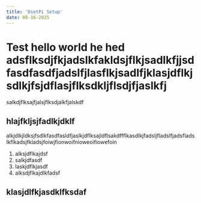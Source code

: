 ```yaml
---
title: 'DietPi Setup'
date: 08-16-2025
---
```


# Test hello world he hed adsflksdjfkjadslkfakldsjflkjsadlkfjjsdfasdfasdfjadslfjlasflkjsadlfjklasjdflkjsdlkjfsjdflasjflksdkljflsdjfjaslkfj

salkdjflksajfjalsjflksdjalkfjalskdf

## hlajfkljsjfadlkjdklf

alkjdlkjldksjfsdlkfasdfasldfjaslkjdflksajldflsakdffflkasdlkjfadsljfladslfjadsfladslkflkadsjfkladsjfoiwjfionwoifnioweoifiowefoin

1. alksjdflkajdsf
2. salkjdfasdf
3. laskjdflkjasdf
4. alksdjflkajdlkfadsf


## klasjdlfkjasdklfksdaf